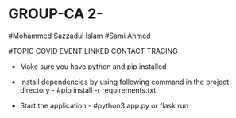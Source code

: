 # GROUP-CA 2-
#Mohammed Sazzadul Islam
#Sami Ahmed

#TOPIC COVID EVENT LINKED CONTACT TRACING

- Make sure you have python and pip installed

- Install dependencies by using following command in the project directory - 
#pip install -r requirements.txt

- Start the application -
#python3 app.py or flask run
